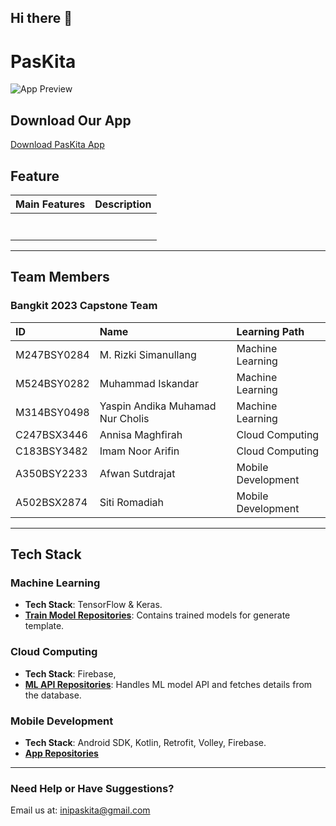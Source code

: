 ## Hi there 👋
# PasKita
![App Preview]()


## Download Our App
[Download PasKita App](https://mega.nz/file/N7kR3QII#34PWcoT8KKg9sVzFmM0TVHp9xH7FbV_GKFL2ApquJvs)

## Feature 

| Main Features                | Description                                                                                 |
|------------------------------|----------------------------------------------------------------------------------------------|
|   |                                                           |
|   |                            |
|  |                                             |
|                                                                                                     |
|                |                                                    |
|              |                                                 |
|         |                                                           |

---

## Team Members
### Bangkit 2023 Capstone Team 

| ID              | Name                             | Learning Path       |
|:----------------|:-------------------------------  |:--------------------|
| M247BSY0284     | M. Rizki Simanullang             | Machine Learning    |
| M524BSY0282     | Muhammad Iskandar                | Machine Learning    |
| M314BSY0498     | Yaspin Andika Muhamad Nur Cholis | Machine Learning    |
| C247BSX3446     | Annisa Maghfirah                 | Cloud Computing     |
| C183BSY3482     | Imam Noor Arifin                 | Cloud Computing     |
| A350BSY2233     | Afwan Sutdrajat                  | Mobile Development  |
| A502BSX2874     | Siti Romadiah                    | Mobile Development  |

---

## Tech Stack

### Machine Learning
- **Tech Stack**: TensorFlow & Keras.
- **[Train Model Repositories](https://github.com/PasKita-Team/PasKita-MachineLearning)**: Contains trained models for generate template.

### Cloud Computing
- **Tech Stack**: Firebase, 
- **[ML API Repositories](https://github.com/PasKita-Team/PasKita-MachineLearning)**: Handles ML model API and fetches details from the database.

### Mobile Development
- **Tech Stack**: Android SDK, Kotlin, Retrofit, Volley, Firebase.
- **[App Repositories](https://github.com/PasKita-Team/PasKita-Mobile-App)**

---

### Need Help or Have Suggestions?
Email us at: [inipaskita@gmail.com](mailto:inipaskita@gmail.com)

